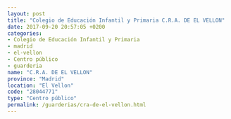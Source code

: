 ```yaml
---
layout: post
title: "Colegio de Educación Infantil y Primaria C.R.A. DE EL VELLON"
date: 2017-09-20 20:57:05 +0200
categories:
- Colegio de Educación Infantil y Primaria
- madrid
- el-vellon
- Centro público
- guarderia
name: "C.R.A. DE EL VELLON"
province: "Madrid"
location: "El Vellon"
code: "28044771"
type: "Centro público"
permalink: /guarderias/cra-de-el-vellon.html
---
```

